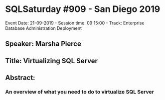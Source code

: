 # SQLSaturday #909 - San Diego 2019
Event Date: 21-09-2019 - Session time: 09:15:00 - Track: Enterprise Database Administration  Deployment
## Speaker: Marsha Pierce
## Title: Virtualizing SQL Server
## Abstract:
### An overview of what you need to do to virtualize SQL Server
